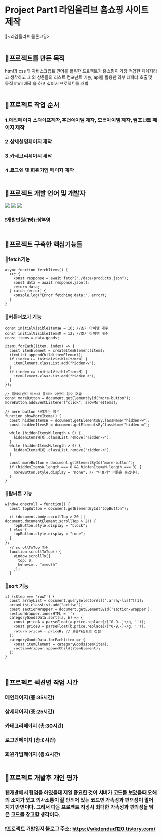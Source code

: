 # Project Part1 라임올리브 홈쇼핑 사이트 제작 
📌<라임올리브 클론코딩> </br></br>

## 🚩프로젝트를 만든 목적
html과 css 및 자바스크립트 언어를 활용한 프로젝트가 홈쇼핑이 가장 적합한 페이지라고 생각하고 그 외 상품들의 리스트 컴포넌트 기능, api를 활용한 외부 데이터 호출 및 동적 html 제작 을 하고 싶어서 프로젝트를 개발 </br></br>

## 🚩프로젝트 작업 순서
### 1.메인페이지 스와이프제작,추천아이템 제작, 모든아이템 제작, 컴포넌트 페이지 제작
### 2.상세설명페이지 제작
### 3.카테고리페이지 제작
### 4.로그인 및 회원가입 페이지 제작 </br></br>

## 🚩프로젝트 개발 언어 및 개발자
<img src="https://cdn-icons-png.flaticon.com/128/9496/9496578.png"></img>
<img src="https://cdn-icons-png.flaticon.com/128/9496/9496599.png"></img>
<img src="https://cdn-icons-png.flaticon.com/128/9407/9407318.png"></img> </br>
### ❗개발인원(1명):장부영 </br></br>

## 🚩프로젝트 구축한 핵심기능들
### 📌fetch기능 
```
async function fetchItems() {
  try {
    const response = await fetch("./data/products.json");
    const data = await response.json();
    return data;
  } catch (error) {
    console.log("Error fetching data:", error);
  }
}
```
### 📌버튼더보기 기능
```
const initialVisibleItemsW = 16; //초기 아이템 개수
const initialVisibleItemsM = 12; //초기 아이템 개수
const items = data.goods;

items.forEach((item, index) => {
  const itemElement = createItemElement(item);
  itemList.appendChild(itemElement);
  if (index >= initialVisibleItemsW) {
    itemElement.classList.add("hidden-w"); 
  }
  if (index >= initialVisibleItemsM) {
    itemElement.classList.add("hidden-m"); 
  }
});

// 클릭이벤트 리스너 클릭스 이벤트 함수 호출
const moreButton = document.getElementById("more-button");
moreButton.addEventListener("click", showMoreItems);

// more button 사라지는 함수
function showMoreItems() {
  const hiddenItemsW = document.getElementsByClassName("hidden-w");
  const hiddenItemsM = document.getElementsByClassName("hidden-m");

  while (hiddenItemsW.length > 0) {
    hiddenItemsW[0].classList.remove("hidden-w");
  }
  while (hiddenItemsM.length > 0) {
    hiddenItemsM[0].classList.remove("hidden-m");
  }

  const moreButton = document.getElementById("more-button");
  if (hiddenItemsW.length === 0 && hiddenItemsM.length === 0) {
    moreButton.style.display = "none"; // "더보기" 버튼을 숨깁니다.
  }
}
```
### 📌탑버튼 기능
```
window.onscroll = function() {
  const topButton = document.getElementById("topButton");

  if (document.body.scrollTop > 20 || document.documentElement.scrollTop > 20) {
    topButton.style.display = "block";
  } else {
    topButton.style.display = "none";
  }
};
  // scrollToTop 함수
  function scrollToTop() {  
    window.scrollTo({
      top: 0,
      behavior: "smooth"
    });
  }
```
### 📌sort 기능
```
if (sStep === 'rowT') {
  const arrayList = document.querySelectorAll(".array-list")[1];
  arrayList.classList.add("active");
  const sectionWrapper = document.getElementById('section-wrapper');
  sectionWrapper.innerHTML = '';
  categoryGoodsData.sort((a, b) => {
    const priceA = parseFloat(a.price.replace(/[^0-9.-]+/g, ''));
    const priceB = parseFloat(b.price.replace(/[^0-9.-]+/g, ''));
    return priceA - priceB; // 오름차순으로 정렬
  }); 
  categoryGoodsData.forEach(item => {
    const itemElement = categoryGoodsItem(item);
    sectionWrapper.appendChild(itemElement);
  });
} 
```
</br>

## 🚩프로젝트 섹션별 작업 시간
### 메인페이지 (총:35시간)
### 상세페이지 (총:25시간)
### 카테고리페이지 (총:30시간)
### 로그인페이지 (총:8시간)
### 회원가입페이지 (총:6시간) </br></br>
## 🚩프로젝트 개발후 개인 평가
### 웹개발에서 협업을 하였을때 제일 중요한 것이 서버가 코드를 보았을때 오해의 소지가 있고 의사소통이 잘 안되어 있는 코드면 가속성과 편의성이 떨어지기 반면이다. 그래서 다음 프로젝트 작성시 최대한 가속성과 편의성을 담은 코드를 참고할 생각이다. 
### ❗프로젝트 개발일지 블로그 주소: https://wkdqndud120.tistory.com/
